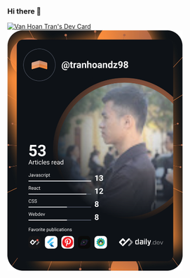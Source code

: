 ### Hi there 👋
<a href="https://app.daily.dev/tranhoandz98"><img src="https://api.daily.dev/devcards/07068fa00c1245228b30667308293992.png?r=m60" width="400" alt="Van Hoan Tran's Dev Card"/></a>
<a href="https://app.daily.dev/DailyDevTips"><img src="https://github.com/tranhoandz98/tranhoandz98/blob/develop/devcard.svg" width="400" alt="Van Hoan Tran's Dev Card"/></a>
<!--
**tranhoandz98/tranhoandz98** is a ✨ _special_ ✨ repository because its `README.md` (this file) appears on your GitHub profile.

Here are some ideas to get you started:

- 🔭 I’m currently working on ...
- 🌱 I’m currently learning ...
- 👯 I’m looking to collaborate on ...
- 🤔 I’m looking for help with ...
- 💬 Ask me about ...
- 📫 How to reach me: ...
- 😄 Pronouns: ...
- ⚡ Fun fact: ...
-->
